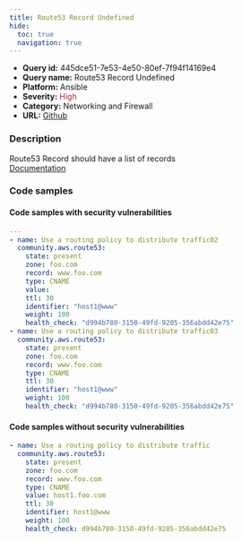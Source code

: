 ```yaml
---
title: Route53 Record Undefined
hide:
  toc: true
  navigation: true
---
```


<style>
  .highlight .hll {
    background-color: #ff171742;
  }
  .md-content {
    max-width: 1100px;
    margin: 0 auto;
  }
</style>

-   **Query id:** 445dce51-7e53-4e50-80ef-7f94f14169e4
-   **Query name:** Route53 Record Undefined
-   **Platform:** Ansible
-   **Severity:** <span style="color:#bb2124">High</span>
-   **Category:** Networking and Firewall
-   **URL:** [Github](https://github.com/Checkmarx/kics/tree/master/assets/queries/ansible/aws/route53_record_undefined)

### Description
Route53 Record should have a list of records<br>
[Documentation](https://docs.ansible.com/ansible/latest/collections/community/aws/route53_module.html#parameter-value)

### Code samples
#### Code samples with security vulnerabilities
```yaml title="Positive test num. 1 - yaml file" hl_lines="3 14"
---
- name: Use a routing policy to distribute traffic02
  community.aws.route53:
    state: present
    zone: foo.com
    record: www.foo.com
    type: CNAME
    value:
    ttl: 30
    identifier: "host1@www"
    weight: 100
    health_check: "d994b780-3150-49fd-9205-356abdd42e75"
- name: Use a routing policy to distribute traffic03
  community.aws.route53:
    state: present
    zone: foo.com
    record: www.foo.com
    type: CNAME
    ttl: 30
    identifier: "host1@www"
    weight: 100
    health_check: "d994b780-3150-49fd-9205-356abdd42e75"

```


#### Code samples without security vulnerabilities
```yaml title="Negative test num. 1 - yaml file"
- name: Use a routing policy to distribute traffic
  community.aws.route53:
    state: present
    zone: foo.com
    record: www.foo.com
    type: CNAME
    value: host1.foo.com
    ttl: 30
    identifier: host1@www
    weight: 100
    health_check: d994b780-3150-49fd-9205-356abdd42e75

```
